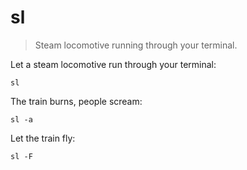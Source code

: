 sl
==

> Steam locomotive running through your terminal.

Let a steam locomotive run through your terminal:

    sl

The train burns, people scream:

    sl -a

Let the train fly:

    sl -F
